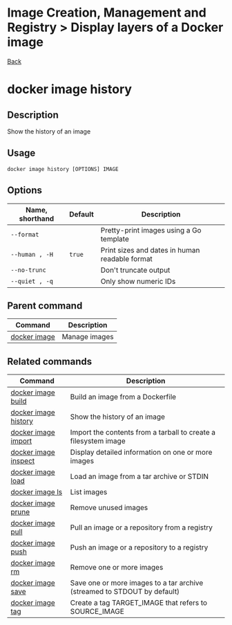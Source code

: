 # Image Creation, Management and Registry > Display​​ layers​ ​of ​a​ ​Docker ​​image

[Back](./ReadMe.md)

docker image history
====================

Description[](https://docs.docker.com/engine/reference/commandline/image_history/#description)
----------------------------------------------------------------------------------------------

Show the history of an image

Usage[](https://docs.docker.com/engine/reference/commandline/image_history/#usage)
----------------------------------------------------------------------------------

```
docker image history [OPTIONS] IMAGE

```

Options[](https://docs.docker.com/engine/reference/commandline/image_history/#options)
--------------------------------------------------------------------------------------

| Name, shorthand | Default | Description |
| --- | --- | --- |
| `--format` |  | Pretty-print images using a Go template |
| `--human , -H` | `true` | Print sizes and dates in human readable format |
| `--no-trunc` |  | Don't truncate output |
| `--quiet , -q` |  | Only show numeric IDs |

Parent command[](https://docs.docker.com/engine/reference/commandline/image_history/#parent-command)
----------------------------------------------------------------------------------------------------

| Command | Description |
| --- | --- |
| [docker image](https://docs.docker.com/engine/reference/commandline/image) | Manage images |

Related commands[](https://docs.docker.com/engine/reference/commandline/image_history/#related-commands)
--------------------------------------------------------------------------------------------------------

| Command | Description |
| --- | --- |
| [docker image build](https://docs.docker.com/engine/reference/commandline/image_build/) | Build an image from a Dockerfile |
| [docker image history](https://docs.docker.com/engine/reference/commandline/image_history/) | Show the history of an image |
| [docker image import](https://docs.docker.com/engine/reference/commandline/image_import/) | Import the contents from a tarball to create a filesystem image |
| [docker image inspect](https://docs.docker.com/engine/reference/commandline/image_inspect/) | Display detailed information on one or more images |
| [docker image load](https://docs.docker.com/engine/reference/commandline/image_load/) | Load an image from a tar archive or STDIN |
| [docker image ls](https://docs.docker.com/engine/reference/commandline/image_ls/) | List images |
| [docker image prune](https://docs.docker.com/engine/reference/commandline/image_prune/) | Remove unused images |
| [docker image pull](https://docs.docker.com/engine/reference/commandline/image_pull/) | Pull an image or a repository from a registry |
| [docker image push](https://docs.docker.com/engine/reference/commandline/image_push/) | Push an image or a repository to a registry |
| [docker image rm](https://docs.docker.com/engine/reference/commandline/image_rm/) | Remove one or more images |
| [docker image save](https://docs.docker.com/engine/reference/commandline/image_save/) | Save one or more images to a tar archive (streamed to STDOUT by default) |
| [docker image tag](https://docs.docker.com/engine/reference/commandline/image_tag/) | Create a tag TARGET_IMAGE that refers to SOURCE_IMAGE |